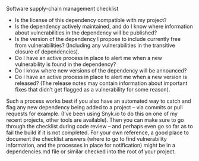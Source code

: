 Software supply-chain management checklist

* Is the license of this dependency compatible with my project?
* Is the dependency actively maintained, and do I know where information about vulnerabilities in the dependency will be published?
* Is the version of the dependency I propose to include currently free from vulnerabilities? (Including any vulnerabilities in the transitive closure of dependencies).
* Do I have an active process in place to alert me when a new vulnerability is found in the dependency?
* Do I know where new versions of the dependency will be announced?
* Do I have an active process in place to alert me when a new version is released? (The release notes may contain information about important fixes that didn’t get flagged as a vulnerability for some reason).

Such a process works best if you also have an automated way to catch and flag any new dependency being added to a project – via commits or pull requests for example. (I’ve been using Snyk.io to do this on one of my recent projects, other tools are available). Then you can make sure to go through the checklist during code review – and perhaps even go so far as to fail the build if it is not completed. For your own reference, a good place to document the checklist answers (where to go to find vulnerability information, and the processes in place for notification) might be in a dependencies.md file or similar checked into the root of your project.
